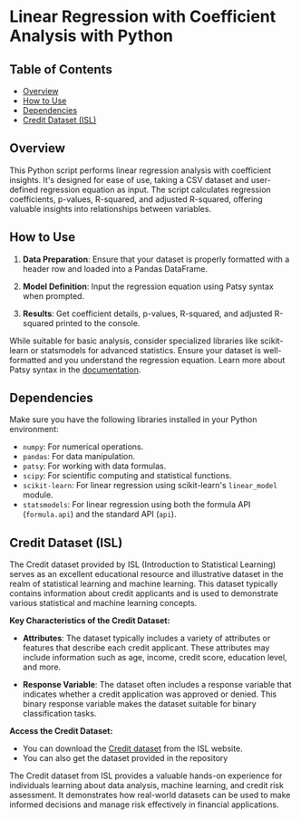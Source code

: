 # Linear Regression with Coefficient Analysis with Python

## Table of Contents

- [Overview](#overview)
- [How to Use](#how-to-use)
- [Dependencies](#dependencies)
- [Credit Dataset (ISL)](#credit-dataset-isl)

## Overview

This Python script performs linear regression analysis with coefficient insights. It's designed for ease of use, taking a CSV dataset and user-defined regression equation as input. The script calculates regression coefficients, p-values, R-squared, and adjusted R-squared, offering valuable insights into relationships between variables.

## How to Use

1. **Data Preparation**: Ensure that your dataset is properly formatted with a header row and loaded into a Pandas DataFrame.

2. **Model Definition**: Input the regression equation using Patsy syntax when prompted.

3. **Results**: Get coefficient details, p-values, R-squared, and adjusted R-squared printed to the console.

While suitable for basic analysis, consider specialized libraries like scikit-learn or statsmodels for advanced statistics. Ensure your dataset is well-formatted and you understand the regression equation. Learn more about Patsy syntax in the [documentation](https://patsy.readthedocs.io/en/stable/formulas.html).

## Dependencies

Make sure you have the following libraries installed in your Python environment:

- `numpy`: For numerical operations.
- `pandas`: For data manipulation.
- `patsy`: For working with data formulas.
- `scipy`: For scientific computing and statistical functions.
- `scikit-learn`: For linear regression using scikit-learn's `linear_model` module.
- `statsmodels`: For linear regression using both the formula API (`formula.api`) and the standard API (`api`).

## Credit Dataset (ISL)

The Credit dataset provided by ISL (Introduction to Statistical Learning) serves as an excellent educational resource and illustrative dataset in the realm of statistical learning and machine learning. This dataset typically contains information about credit applicants and is used to demonstrate various statistical and machine learning concepts.

**Key Characteristics of the Credit Dataset:**

- **Attributes**: The dataset typically includes a variety of attributes or features that describe each credit applicant. These attributes may include information such as age, income, credit score, education level, and more.

- **Response Variable**: The dataset often includes a response variable that indicates whether a credit application was approved or denied. This binary response variable makes the dataset suitable for binary classification tasks.

**Access the Credit Dataset:**
- You can download the [Credit dataset](https://www.statlearning.com/resources-python) from the ISL website.
- You can also get the dataset provided in the repository 

The Credit dataset from ISL provides a valuable hands-on experience for individuals learning about data analysis, machine learning, and credit risk assessment. It demonstrates how real-world datasets can be used to make informed decisions and manage risk effectively in financial applications.

